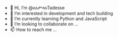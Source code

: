 - 👋 Hi, I’m @በአምላክTadesse
- 👀 I’m interested in development and tech building
- 🌱 I’m currently learning Python and JavaScript
- 💞️ I’m looking to collaborate on ...
- 📫 How to reach me ...

<!---
beamlakTadesse01/beamlakTadesse01 is a ✨ special ✨ repository because its `README.md` (this file) appears on your GitHub profile.
You can click the Preview link to take a look at your changes.
--->
